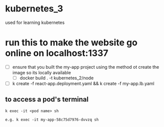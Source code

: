 # kubernetes_3
used for learning kubernetes

# run this to make the website go online on localhost:1337

- [ ] ensure that you built the my-app project using the method ot create the image so its locally available
    - [ ] docker build . -t kubernetes_2/node
- [ ] k create -f react-app.deployment.yaml && k create -f my-app.lb.yaml 

## to access a pod's terminal
```
k exec -it <pod name> sh
```
```
e.g. k exec -it my-app-58c75d7976-dvvzq sh
```